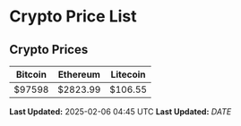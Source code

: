 # Crypto Price List

## Crypto Prices
| Bitcoin | Ethereum | Litecoin |
| ------- | -------- | -------- |
| $97598 | $2823.99 | $106.55 |
**Last Updated:** 2025-02-06 04:45 UTC
**Last Updated:** $DATE$
